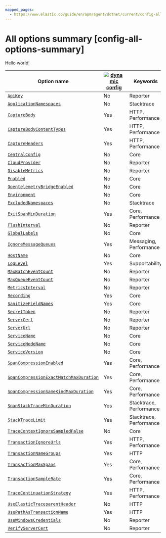 ```yaml
---
mapped_pages:
  - https://www.elastic.co/guide/en/apm/agent/dotnet/current/config-all-options-summary.html
---
```


# All options summary [config-all-options-summary]

Hello world!

| Option name | [![dynamic config](/reference/images/dynamic-config.svg "") ](/reference/configuration.md#dynamic-configuration) | Keywords |
| --- | --- | --- |
| [`ApiKey`](/reference/config-reporter.md#config-api-key) | No | Reporter |
| [`ApplicationNamespaces`](/reference/config-stacktrace.md#config-application-namespaces) | No | Stacktrace |
| [`CaptureBody`](/reference/config-http.md#config-capture-body) | Yes | HTTP, Performance |
| [`CaptureBodyContentTypes`](/reference/config-http.md#config-capture-body-content-types) | Yes | HTTP, Performance |
| [`CaptureHeaders`](/reference/config-http.md#config-capture-headers) | Yes | HTTP, Performance |
| [`CentralConfig`](/reference/config-core.md#config-central-config) | No | Core |
| [`CloudProvider`](/reference/config-reporter.md#config-cloud-provider) | No | Reporter |
| [`DisableMetrics`](/reference/config-reporter.md#config-disable-metrics) | No | Reporter |
| [`Enabled`](/reference/config-core.md#config-enabled) | No | Core |
| [`OpentelemetryBridgeEnabled`](/reference/config-core.md#config-opentelemetry-bridge-enabled) | No | Core |
| [`Environment`](/reference/config-core.md#config-environment) | No | Core |
| [`ExcludedNamespaces`](/reference/config-stacktrace.md#config-excluded-namespaces) | No | Stacktrace |
| [`ExitSpanMinDuration`](/reference/config-core.md#config-exit-span-min-duration) | Yes | Core, Performance |
| [`FlushInterval`](/reference/config-reporter.md#config-flush-interval) | No | Reporter |
| [`GlobalLabels`](/reference/config-core.md#config-global-labels) | No | Core |
| [`IgnoreMessageQueues`](/reference/config-messaging.md#config-ignore-message-queues) | Yes | Messaging, Performance |
| [`HostName`](/reference/config-core.md#config-hostname) | No | Core |
| [`LogLevel`](/reference/config-supportability.md#config-log-level) | Yes | Supportability |
| [`MaxBatchEventCount`](/reference/config-reporter.md#config-max-batch-event-count) | No | Reporter |
| [`MaxQueueEventCount`](/reference/config-reporter.md#config-max-queue-event-count) | No | Reporter |
| [`MetricsInterval`](/reference/config-reporter.md#config-metrics-interval) | No | Reporter |
| [`Recording`](/reference/config-core.md#config-recording) | Yes | Core |
| [`SanitizeFieldNames`](/reference/config-core.md#config-sanitize-field-names) | Yes | Core |
| [`SecretToken`](/reference/config-reporter.md#config-secret-token) | No | Reporter |
| [`ServerCert`](/reference/config-reporter.md#config-server-cert) | No | Reporter |
| [`ServerUrl`](/reference/config-reporter.md#config-server-url) | No | Reporter |
| [`ServiceName`](/reference/config-core.md#config-service-name) | No | Core |
| [`ServiceNodeName`](/reference/config-core.md#config-service-node-name) | No | Core |
| [`ServiceVersion`](/reference/config-core.md#config-service-version) | No | Core |
| [`SpanCompressionEnabled`](/reference/config-core.md#config-span-compression-enabled) | Yes | Core, Performance |
| [`SpanCompressionExactMatchMaxDuration`](/reference/config-core.md#config-span-compression-exact-match-max-duration) | Yes | Core, Performance |
| [`SpanCompressionSameKindMaxDuration`](/reference/config-core.md#config-span-compression-same-kind-max-duration) | Yes | Core, Performance |
| [`SpanStackTraceMinDuration`](/reference/config-stacktrace.md#config-span-stack-trace-min-duration) | Yes | Stacktrace, Performance |
| [`StackTraceLimit`](/reference/config-stacktrace.md#config-stack-trace-limit) | Yes | Stacktrace, Performance |
| [`TraceContextIgnoreSampledFalse`](/reference/config-http.md#config-trace-context-ignore-sampled-false) | No | Core |
| [`TransactionIgnoreUrls`](/reference/config-http.md#config-transaction-ignore-urls) | Yes | HTTP, Performance |
| [`TransactionNameGroups`](/reference/config-http.md#config-transaction-name-groups) | Yes | HTTP |
| [`TransactionMaxSpans`](/reference/config-core.md#config-transaction-max-spans) | Yes | Core, Performance |
| [`TransactionSampleRate`](/reference/config-core.md#config-transaction-sample-rate) | Yes | Core, Performance |
| [`TraceContinuationStrategy`](/reference/config-http.md#config-trace-continuation-strategy) | Yes | HTTP, Performance |
| [`UseElasticTraceparentHeader`](/reference/config-http.md#config-use-elastic-apm-traceparent-header) | No | HTTP |
| [`UsePathAsTransactionName`](/reference/config-http.md#config-use-path-as-transaction-name) | Yes | HTTP |
| [`UseWindowsCredentials`](/reference/config-http.md#config-use-windows-credentials) | No | Reporter |
| [`VerifyServerCert`](/reference/config-reporter.md#config-verify-server-cert) | No | Reporter |

